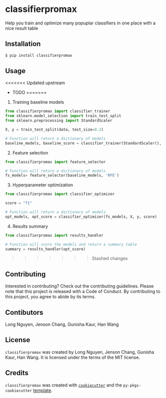 # classifierpromax

Help you train and optimize many popuplar classifiers in one place with a nice result table

## Installation

```bash
$ pip install classifierpromax
```

## Usage

<<<<<<< Updated upstream
- TODO
=======
1. Training baseline models
```python
from classifierpromax import classifier_trainer
from sklearn.model_selection import train_test_split
from sklearn.preprocessing import StandardScaler

X, y = train_test_split(data, test_size=0.2)

# Function will return a dictionary of models
baseline_models, baseline_score = classifier_trainer(StandardScaler(), X, y, pos_label=1, seed=123)
```
2. Feature selection
```python
from classifierpromax import feature_selector

# Function will return a dictionary of models
fs_models= feature_selector(baseline_models, 'RFE')
```
3. Hyperparameter optimization
```python
from classifierpromax import classifier_optimizer

score = "f1"

# Function will return a dictionary of models
opt_models, opt_score = classifier_optimizer(fs_models, X, y, score)
```
4. Results summary
```python
from classifierpromax import results_handler

# Function will score the models and return a summary table
summary = results_handler(opt_score)
```
>>>>>>> Stashed changes

## Contributing

Interested in contributing? Check out the contributing guidelines. Please note that this project is released with a Code of Conduct. By contributing to this project, you agree to abide by its terms.

## Contibutors

Long Nguyen, Jenson Chang, Gunisha Kaur, Han Wang

## License

`classifierpromax` was created by Long Nguyen, Jenson Chang, Gunisha Kaur, Han Wang. It is licensed under the terms of the MIT license.

## Credits

`classifierpromax` was created with [`cookiecutter`](https://cookiecutter.readthedocs.io/en/latest/) and the `py-pkgs-cookiecutter` [template](https://github.com/py-pkgs/py-pkgs-cookiecutter).
